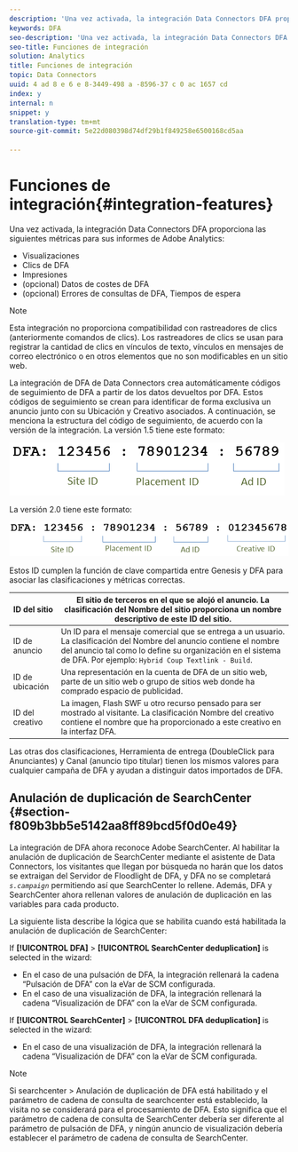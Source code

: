 ```yaml
---
description: 'Una vez activada, la integración Data Connectors DFA proporciona las siguientes métricas para sus informes de Adobe Analytics '
keywords: DFA
seo-description: 'Una vez activada, la integración Data Connectors DFA proporciona las siguientes métricas para sus informes de Adobe Analytics '
seo-title: Funciones de integración
solution: Analytics
title: Funciones de integración
topic: Data Connectors
uuid: 4 ad 8 e 6 e 8-3449-498 a -8596-37 c 0 ac 1657 cd
index: y
internal: n
snippet: y
translation-type: tm+mt
source-git-commit: 5e22d080398d74df29b1f849258e6500168cd5aa

---
```



# Funciones de integración{#integration-features}

Una vez activada, la integración Data Connectors DFA proporciona las siguientes métricas para sus informes de Adobe Analytics:

* Visualizaciones
* Clics de DFA
* Impresiones
* (opcional) Datos de costes de DFA
* (opcional) Errores de consultas de DFA, Tiempos de espera

>[!NOTE]
>
>Esta integración no proporciona compatibilidad con rastreadores de clics (anteriormente comandos de clics). Los rastreadores de clics se usan para registrar la cantidad de clics en vínculos de texto, vínculos en mensajes de correo electrónico o en otros elementos que no son modificables en un sitio web.

La integración de DFA de Data Connectors crea automáticamente códigos de seguimiento de DFA a partir de los datos devueltos por DFA. Estos códigos de seguimiento se crean para identificar de forma exclusiva un anuncio junto con su Ubicación y Creativo asociados. A continuación, se menciona la estructura del código de seguimiento, de acuerdo con la versión de la integración. La versión 1.5 tiene este formato:

![](assets/DFA_id_struct1_5.png)

La versión 2.0 tiene este formato:

![](assets/DFA_id_struct2.png)

Estos ID cumplen la función de clave compartida entre Genesis y DFA para asociar las clasificaciones y métricas correctas.

| ID del sitio | El sitio de terceros en el que se alojó el anuncio. La clasificación del Nombre del sitio proporciona un nombre descriptivo de este ID del sitio. |
|---|---|
| ID de anuncio | Un ID para el mensaje comercial que se entrega a un usuario. La clasificación del Nombre del anuncio contiene el nombre del anuncio tal como lo define su organización en el sistema de DFA. Por ejemplo: `Hybrid Coup Textlink - Build`. |
| ID de ubicación | Una representación en la cuenta de DFA de un sitio web, parte de un sitio web o grupo de sitios web donde ha comprado espacio de publicidad. |
| ID del creativo | La imagen, Flash SWF u otro recurso pensado para ser mostrado al visitante. La clasificación Nombre del creativo contiene el nombre que ha proporcionado a este creativo en la interfaz DFA. |

Las otras dos clasificaciones, Herramienta de entrega (DoubleClick para Anunciantes) y Canal (anuncio tipo titular) tienen los mismos valores para cualquier campaña de DFA y ayudan a distinguir datos importados de DFA.

## Anulación de duplicación de SearchCenter {#section-f809b3bb5e5142aa8ff89bcd5f0d0e49}

La integración de DFA ahora reconoce Adobe SearchCenter. Al habilitar la anulación de duplicación de SearchCenter mediante el asistente de Data Connectors, los visitantes que llegan por búsqueda no harán que los datos se extraigan del Servidor de Floodlight de DFA, y DFA no se completará *`s.campaign`* permitiendo así que SearchCenter lo rellene. Además, DFA y SearchCenter ahora rellenan valores de anulación de duplicación en las variables para cada producto.

La siguiente lista describe la lógica que se habilita cuando está habilitada la anulación de duplicación de SearchCenter:

If **[!UICONTROL DFA]** &gt; **[!UICONTROL SearchCenter deduplication]** is selected in the wizard:

* En el caso de una pulsación de DFA, la integración rellenará la cadena “Pulsación de DFA” con la eVar de SCM configurada.
* En el caso de una visualización de DFA, la integración rellenará la cadena “Visualización de DFA” con la eVar de SCM configurada.

If **[!UICONTROL SearchCenter]** &gt; **[!UICONTROL DFA deduplication]** is selected in the wizard:

* En el caso de una visualización de DFA, la integración rellenará la cadena “Visualización de DFA” con la eVar de SCM configurada.

>[!NOTE]
>
>Si searchcenter &gt; Anulación de duplicación de DFA está habilitado y el parámetro de cadena de consulta de searchcenter está establecido, la visita no se considerará para el procesamiento de DFA. Esto significa que el parámetro de cadena de consulta de SearchCenter debería ser diferente al parámetro de pulsación de DFA, y ningún anuncio de visualización debería establecer el parámetro de cadena de consulta de SearchCenter.

